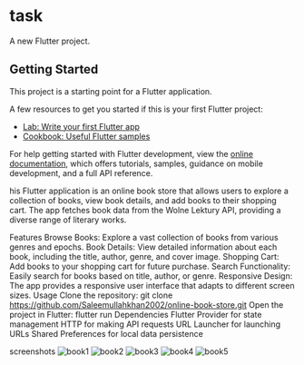 # task

A new Flutter project.

## Getting Started

This project is a starting point for a Flutter application.

A few resources to get you started if this is your first Flutter project:

- [Lab: Write your first Flutter app](https://docs.flutter.dev/get-started/codelab)
- [Cookbook: Useful Flutter samples](https://docs.flutter.dev/cookbook)

For help getting started with Flutter development, view the
[online documentation](https://docs.flutter.dev/), which offers tutorials,
samples, guidance on mobile development, and a full API reference.

his Flutter application is an online book store that allows users to explore a collection of books, view book details, and add books to their shopping cart. The app fetches book data from the Wolne Lektury API, providing a diverse range of literary works.

Features
Browse Books: Explore a vast collection of books from various genres and epochs.
Book Details: View detailed information about each book, including the title, author, genre, and cover image.
Shopping Cart: Add books to your shopping cart for future purchase.
Search Functionality: Easily search for books based on title, author, or genre.
Responsive Design: The app provides a responsive user interface that adapts to different screen sizes.
Usage
Clone the repository: git clone https://github.com/Saleemullahkhan2002/online-book-store.git
Open the project in Flutter: flutter run
Dependencies
Flutter
Provider for state management
HTTP for making API requests
URL Launcher for launching URLs
Shared Preferences for local data persistence

screenshots
![book1](https://github.com/Saleemullahkhan2002/online-book-store/assets/114803604/b08ebd3f-a4b4-4ceb-ba48-4a9178e0cc0e)
![book2](https://github.com/Saleemullahkhan2002/online-book-store/assets/114803604/d19021ab-38dd-4d7d-ad20-2a7c6a5f35ec)
![book3](https://github.com/Saleemullahkhan2002/online-book-store/assets/114803604/2556a092-9afa-4116-bd11-488f9c8128b2)
![book4](https://github.com/Saleemullahkhan2002/online-book-store/assets/114803604/ec73d1f8-33bf-44bf-91ef-dea1b34ac3b0)
![book5](https://github.com/Saleemullahkhan2002/online-book-store/assets/114803604/76bb6672-1b2a-4d44-9447-acd5c2bb96ba)










